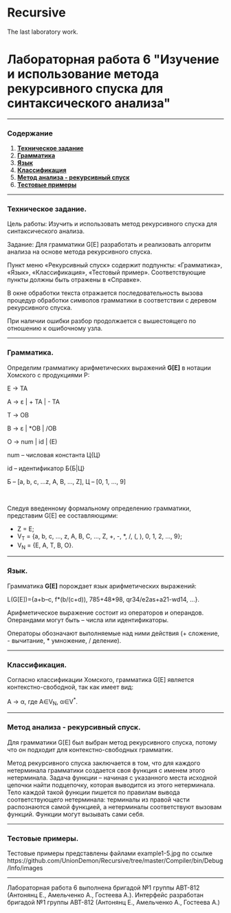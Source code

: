 # Recursive
The last laboratory work.

<!DOCTYPE html>
<html>
<head>
	
</head>

</head>
<body>
	<h1>Лабораторная работа 6 "Изучение и использование метода рекурсивного спуска для синтаксического анализа"</h1><hr>
	<h3 style="text-align: left">Содержание</h3>
	<ol>
		<li> <a href="#tt"><b>Техническое задание</b></a></li>
		<li> <a href="#grammar"><b>Грамматика</b></a></li>
		<li> <a href="#language"><b>Язык</b></a></li>
		<li> <a href="#classification"><b>Классификация</b></a></li>
		<li> <a href="#method"><b>Метод анализа - рекурсивный спуск</b></a></li>
		<li> <a href="#test"><b>Тестовые примеры</b></a></li>
	</ol><hr>
	<h3 id="tt">Техническое задание.</h3>
	<p>Цель работы: Изучить и использовать метод рекурсивного спуска для синтаксического анализа.</p>
	<p>Задание: Для грамматики G[E] разработать и реализовать алгоритм анализа на основе метода рекурсивного спуска.</p>
	<p>Пункт меню «Рекурсивный спуск» содержит подпункты: «Грамматика», «Язык», «Классификация», «Тестовый пример». Соответствующие пункты должны быть отражены в «Справке».</p>
	<p>В окне обработки текста отражается последовательность вызова процедур обработки символов грамматики в соответствии с деревом рекурсивного спуска.</p>
	<p>При наличии ошибки разбор продолжается с вышестоящего по отношению к ошибочному узла.</p><hr>
	<h3 id="grammar">Грамматика.</h3>
	<p>Определим грамматику арифметических выражений <b>G[E]</b> в нотации Хомского с продукциями P:</p>
	<p>E → TA</p>
	<p>A → ε | + TA | - TA</p>
	<p>T → ОВ</p>
	<p>В → ε | *ОВ | /ОВ</p>
	<p>О → num | id | (E)</p>
	<p>num – числовая константа Ц{Ц}</p>
	<p>id – идентификатор Б{Б|Ц}</p>
	<p>Б – [a, b, c, ...z, A, B, …, Z], Ц – [0, 1, …, 9]</p><br>
	<p>Следуя введенному формальному определению грамматики, представим G[E] ее составляющими:</p>
	<ul><li>Z = E;</li>
	<li>V<sub>T</sub> = {a, b, c, ..., z, A, B, C, ..., Z, +, -, *, /, (, ), 0, 1, 2, ..., 9};</li>
	<li>V<sub>N</sub> = {E, A, T, B, O}.</li></ul><hr>
	<h3 id="language">Язык.</h3>
	<p>Грамматика <b>G[E]</b> порождает язык арифметических выражений: </p>
	<p>L(G[E])={a+b–c, f*(b/(c+d)), 785+48*98, qr34/e2as+a21-wd14, ...}.</p>
	<p>Арифметическое выражение состоит из операторов и операндов. Операндами могут быть – числа или идентификаторы.</p>
	<p>Операторы обозначают выполняемые над ними действия (+ сложение, - вычитание, * умножение, / деление).</p><hr>
	<h3 id="classification">Классификация.</h3>
	<p>Согласно классификации Хомского, грамматика G[E] является контекстно-свободной, так как имеет вид:</p>
	<p>A &rarr; &alpha;, где A&isin;V<sub>N</sub>, &alpha;&isin;V<sup>*</sup>.</p><hr>
	<h3 id="method">Метод анализа - рекурсивный спуск.</h3>
	<p>Для грамматики G[E] был выбран метод рекурсивного спуска, потому что он подходит для контекстно-свободных грамматик.</p>
	<p>Метод рекурсивного спуска заключается в том, что для каждого нетерминала грамматики создается своя функция с именем этого нетерминала. Задача функции – начиная с указанного места исходной цепочки найти подцепочку, которая выводится из этого нетерминала. Тело каждой такой функции пишется по правилам вывода соответствующего нетерминала: терминалы из правой части распознаются самой функцией, а нетерминалы соответствуют вызовам функций. Функции могут вызывать сами себя.</p><hr>
	<h3 id="test">Тестовые примеры.</h3>
	<p>Тестовые примеры представлены файлами example1-5.jpg по ссылке https://github.com/UnionDemon/Recursive/tree/master/Compiler/bin/Debug/Info/images</p><hr>
	<p>Лабораторная работа 6 выполнена бригадой №1 группы АВТ-812 (Антонянц Е., Амельченко А., Гостеева А.). Интерфейс разработан бригадой №1 группы АВТ-812 (Антонянц Е., Амельченко А., Гостеева А.)</p>
</body>
</html>
